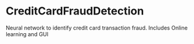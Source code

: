 # CreditCardFraudDetection
Neural network to identify credit card transaction fraud. Includes Online learning and GUI
